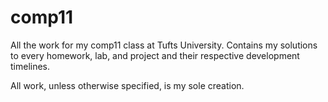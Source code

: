# comp11
All the work for my comp11 class at Tufts University. Contains my solutions to every homework, lab, and project and their respective development timelines.

All work, unless otherwise specified, is my sole creation.

